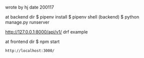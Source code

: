 wrote by hj
date 200117

at backend dir
$ pipenv install
$ pipenv shell
(backend) $ python manage.py runserver

http://127.0.0.1:8000/api/v1/
drf example

at frontend dir
$ npm start
```
http://localhost:3000/
